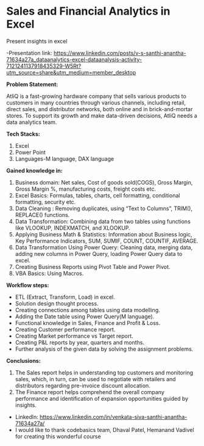 # Sales and Financial Analytics in Excel
Present insights in excel

-Presentation link: https://www.linkedin.com/posts/v-s-santhi-anantha-71634a27a_dataanalytics-excel-dataanalysis-activity-7121241137918435329-W5Rt?utm_source=share&utm_medium=member_desktop

**Problem Statement:**

AtliQ is a fast-growing hardware company that sells various products to customers in many countries through various channels, including retail, direct sales, and distributor networks, both online and in brick-and-mortar stores. To support its growth and make data-driven decisions, AtliQ needs a data analytics team.

**Tech Stacks:**

1. Excel
2. Power Point
3. Languages-M language, DAX language

**Gained knowledge in:**

1. Business domain: Net sales, Cost of goods sold(COGS), Gross Margin, Gross Margin %, manufacturing costs, freight costs etc.
2. Excel Basics: Formulas, tables, charts, cell formatting, conditional formatting, security etc.
3. Data Cleaning : Removing duplicates, using “Text to Columns”, TRIM(), REPLACE() functions.
4. Data Transformation: Combining data from two tables using functions like VLOOKUP, INDEXMATCH, and XLOOKUP.
5. Applying Business Math & Statistics: Information about Business logic, Key Performance Indicators, SUM, SUMIF, COUNT, COUNTIF, AVERAGE.
6. Data Transformation Using Power Query: Cleaning data, merging data, adding new columns in Power Query, loading Power Query data to excel.
7. Creating Business Reports using Pivot Table and Power Pivot.
8. VBA Basics: Using Macros.

**Workflow steps:**

- ETL (Extract, Transform, Load) in excel.
- Solution design thought process.
- Creating connections among tables using data modelling.
- Adding the Date table using Power Query(M language).
- Functional knowledge in Sales, Finance and Profit & Loss.
- Creating Customer performance report.
- Creating Market performance vs Target report.
- Creating P&L reports by year, quarters and months.
- Further analysis of the given data by solving the assignment problems.

**Conclusions:**

1. The Sales report helps in understanding top customers and monitoring sales, which, in turn, can be used to negotiate with retailers and distributors regarding pre-invoice discount allocation.
2. The Finance report helps comprehend the overall company performance and identification of expansion opportunities guided by insights.

- LinkedIn: https://www.linkedin.com/in/venkata-siva-santhi-anantha-71634a27a/
- I would like to thank codebasics team, Dhaval Patel, Hemanand Vadivel for creating this wonderful course
 
